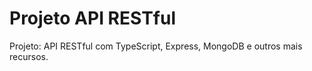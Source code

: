 # Projeto API RESTful

Projeto: API RESTful com TypeScript, Express, MongoDB e outros mais recursos.



